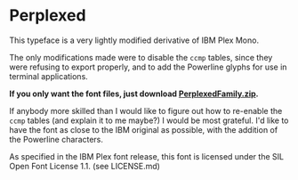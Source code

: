 # Perplexed

This typeface is a very lightly modified derivative of IBM Plex Mono.

The only modifications made were to disable the `ccmp` tables, since
they were refusing to export properly, and to add the Powerline
glyphs for use in terminal applications.

**If you only want the font files, just download [PerplexedFamily.zip](https://github.com/phoikoi/perplexed/raw/master/PerplexedFamily.zip).**

If anybody more skilled than I would like to figure out how to re-enable
the `ccmp` tables (and explain it to me maybe?) I would be most grateful.
I'd like to have the font as close to the IBM original as possible,
with the addition of the Powerline characters.

As specified in the IBM Plex font release, this font is licensed under
the SIL Open Font License 1.1.  (see LICENSE.md)

